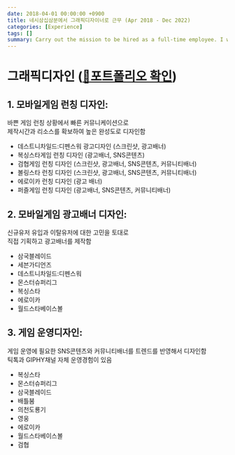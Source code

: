 ```yaml
---
date: 2018-04-01 00:00:00 +0900
title: 네시삼십삼분에서 그래픽디자이너로 근무 (Apr 2018 - Dec 2022)
categories: [Experience]
tags: []
summary: Carry out the mission to be hired as a full-time employee. I work on pentest, research, develops ..
---
```


# 그래픽디자인 ([🔗포트폴리오 확인](url적기))

## 1. 모바일게임 런칭 디자인:
바쁜 게임 런칭 상황에서 빠른 커뮤니케이션으로<br/>제작시간과 리소스를 확보하여 높은 완성도로 디자인함

- 데스트니차일드:디펜스워 광고디자인 (스크린샷, 광고배너)
- 복싱스타게임 런칭 디자인 (광고배너, SNS콘텐츠)
- 검협게임 런칭 디자인 (스크린샷, 광고배너, SNS콘텐츠, 커뮤니티배너)
- 볼링스타 런칭 디자인 (스크린샷, 광고배너, SNS콘텐츠, 커뮤니티배너)
- 에로이카 런칭 디자인 (광고 배너)
- 퍼즐게임 런칭 디자인 (광고배너, SNS콘텐츠, 커뮤니티배너)

## 2. 모바일게임 광고배너 디자인:
신규유저 유입과 이탈유저에 대한 고민을 토대로<br/>직접 기획하고 광고배너를 제작함

- 삼국블레이드
- 세븐가디언즈
- 데스트니차일드:디펜스워
- 몬스터슈퍼리그 
- 복싱스타
- 에로이카
- 월드스타베이스볼

## 3. 게임 운영디자인:
게임 운영에 필요한 SNS콘텐츠와 커뮤니티배너를 트렌드를 반영해서 디자인함<br/>틱톡과 GIPHY채널 자체 운영경험이 있음

- 복싱스타
- 몬스터슈퍼리그
- 삼국블레이드
- 배틀붐
- 의천도룡기
- 영웅
- 에로이카
- 월드스타베이스볼
- 검협

